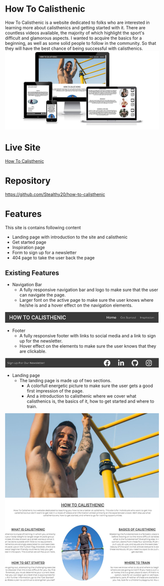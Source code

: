 # How To Calisthenic
How To Calisthenic is a website dedicated to folks who are interested in learning more about calisthenics and getting started with it. There are countless videos available, the majority of which highlight the sport's difficult and glamorous aspects. I wanted to acquire the basics for a beginning, as well as some solid people to follow in the community. So that they will have the best chance of being successful with calisthenics.
![mockup image of my website](docs/mockup.JPG)
# Live Site
[How To Calisthenic](https://stealthy20.github.io/how-to-calisthenic/)
# Repository
https://github.com/Stealthy20/how-to-calisthenic
# Features
This site is contains following content
- Landing page with introduction to the site and calisthenic
- Get started page
- Inspiration page
- Form to sign up for a newsletter
- 404 page to take the user back the page
## Existing Features
- Navigation Bar
  - A fully responsive navigation bar and logo to make sure that the user can navigate the page.
  - Larger font on the active page to make sure the user knows where he/she is and a hover effect on the navigation elements. 

![image of the header](docs/header.JPG)

- Footer
  - A fully responsive footer with links to social media and a link to sign up for the newsletter.
  - Hover effect on the elements to make sure the user knows that they are clickable. 

![image of the footer](docs/footer.JPG)

- Landing page
  - The landing page is made up of two sections.
    - A colorfull energetic picture to make sure the user gets a good first impression of the page.
    - And a introduction to calisthenic where we cover what calisthenics is, the basics of it, how to get started and where to train. 

![image of the landing page image](docs/landing-page-image.JPG)
![image of the content in the introduction](docs/introduction.JPG)